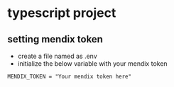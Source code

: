 # typescript project

## setting mendix token

- create a file named as .env
- initialize the below variable with your mendix token

```
MENDIX_TOKEN = "Your mendix token here"
```